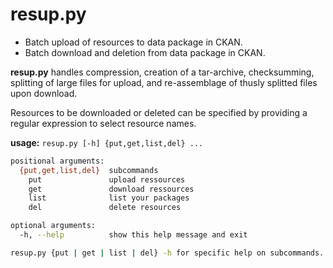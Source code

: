 # resup.py

+ Batch upload of resources to data package in CKAN.
+ Batch download and deletion from data package in CKAN.

**resup.py** handles compression, creation of a tar-archive,
checksumming, splitting of large files for upload, and
re-assemblage of thusly splitted files upon download.

Resources to be downloaded or deleted can be specified
by providing a regular expression to select resource names.

**usage:** `resup.py [-h] {put,get,list,del} ...`

```bash
positional arguments:
  {put,get,list,del}  subcommands
    put               upload ressources
    get               download ressources
    list              list your packages
    del               delete resources

optional arguments:
  -h, --help          show this help message and exit

resup.py {put | get | list | del} -h for specific help on subcommands.

